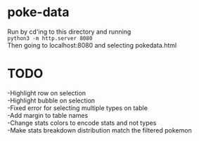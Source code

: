 # poke-data

Run by cd'ing to this directory and running<br>
`python3 -m http.server 8080`<br>
Then going to localhost:8080 and selecting pokedata.html<br>


# TODO
-Highlight row on selection<br>
-Highlight bubble on selection<br>
-Fixed error for selecting multiple types on table<br>
-Add margin to table names<br>
-Change stats colors to encode stats and not types<br>
-Make stats breakdown distribution match the filtered pokemon<br>
